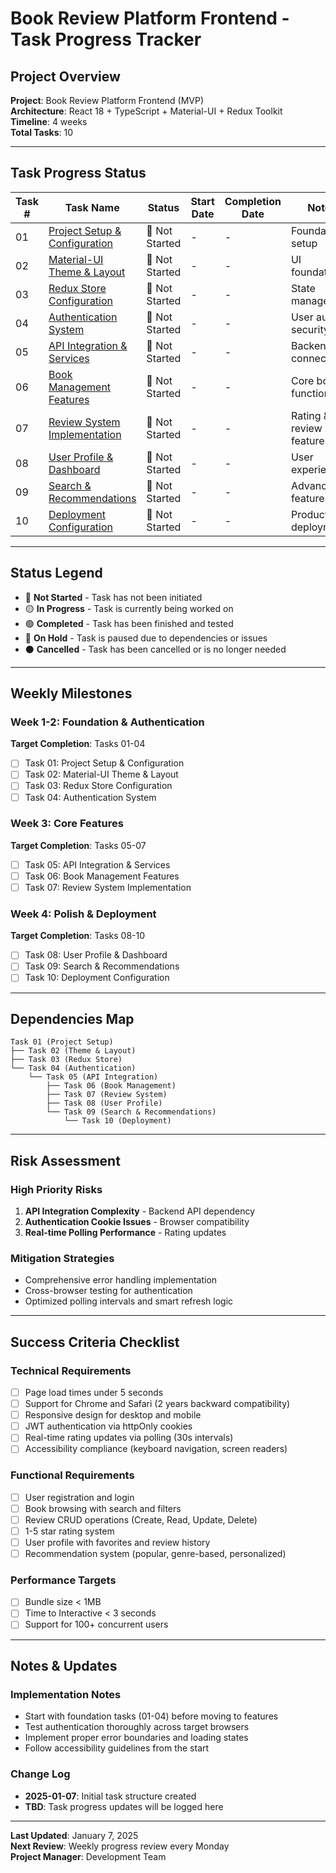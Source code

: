# Book Review Platform Frontend - Task Progress Tracker

## Project Overview
**Project**: Book Review Platform Frontend (MVP)  
**Architecture**: React 18 + TypeScript + Material-UI + Redux Toolkit  
**Timeline**: 4 weeks  
**Total Tasks**: 10  

---

## Task Progress Status

| Task # | Task Name | Status | Start Date | Completion Date | Notes |
|--------|-----------|---------|-----------|----------------|-------|
| 01 | [Project Setup & Configuration](./01-project-setup.md) | 🔴 Not Started | - | - | Foundation setup |
| 02 | [Material-UI Theme & Layout](./02-theme-layout.md) | 🔴 Not Started | - | - | UI foundation |
| 03 | [Redux Store Configuration](./03-redux-store.md) | 🔴 Not Started | - | - | State management |
| 04 | [Authentication System](./04-authentication.md) | 🔴 Not Started | - | - | User auth & security |
| 05 | [API Integration & Services](./05-api-integration.md) | 🔴 Not Started | - | - | Backend connection |
| 06 | [Book Management Features](./06-book-management.md) | 🔴 Not Started | - | - | Core book functionality |
| 07 | [Review System Implementation](./07-review-system.md) | 🔴 Not Started | - | - | Rating & review features |
| 08 | [User Profile & Dashboard](./08-user-profile.md) | 🔴 Not Started | - | - | User experience |
| 09 | [Search & Recommendations](./09-search-recommendations.md) | 🔴 Not Started | - | - | Advanced features |
| 10 | [Deployment Configuration](./10-deployment.md) | 🔴 Not Started | - | - | Production deployment |

---

## Status Legend
- 🔴 **Not Started** - Task has not been initiated
- 🟡 **In Progress** - Task is currently being worked on
- 🟢 **Completed** - Task has been finished and tested
- 🔵 **On Hold** - Task is paused due to dependencies or issues
- ⚫ **Cancelled** - Task has been cancelled or is no longer needed

---

## Weekly Milestones

### Week 1-2: Foundation & Authentication
**Target Completion**: Tasks 01-04
- [ ] Task 01: Project Setup & Configuration
- [ ] Task 02: Material-UI Theme & Layout
- [ ] Task 03: Redux Store Configuration
- [ ] Task 04: Authentication System

### Week 3: Core Features
**Target Completion**: Tasks 05-07
- [ ] Task 05: API Integration & Services
- [ ] Task 06: Book Management Features
- [ ] Task 07: Review System Implementation

### Week 4: Polish & Deployment
**Target Completion**: Tasks 08-10
- [ ] Task 08: User Profile & Dashboard
- [ ] Task 09: Search & Recommendations
- [ ] Task 10: Deployment Configuration

---

## Dependencies Map

```
Task 01 (Project Setup)
├── Task 02 (Theme & Layout)
├── Task 03 (Redux Store)
└── Task 04 (Authentication)
    └── Task 05 (API Integration)
        ├── Task 06 (Book Management)
        ├── Task 07 (Review System)
        ├── Task 08 (User Profile)
        └── Task 09 (Search & Recommendations)
            └── Task 10 (Deployment)
```

---

## Risk Assessment

### High Priority Risks
1. **API Integration Complexity** - Backend API dependency
2. **Authentication Cookie Issues** - Browser compatibility
3. **Real-time Polling Performance** - Rating updates

### Mitigation Strategies
- Comprehensive error handling implementation
- Cross-browser testing for authentication
- Optimized polling intervals and smart refresh logic

---

## Success Criteria Checklist

### Technical Requirements
- [ ] Page load times under 5 seconds
- [ ] Support for Chrome and Safari (2 years backward compatibility)
- [ ] Responsive design for desktop and mobile
- [ ] JWT authentication via httpOnly cookies
- [ ] Real-time rating updates via polling (30s intervals)
- [ ] Accessibility compliance (keyboard navigation, screen readers)

### Functional Requirements
- [ ] User registration and login
- [ ] Book browsing with search and filters
- [ ] Review CRUD operations (Create, Read, Update, Delete)
- [ ] 1-5 star rating system
- [ ] User profile with favorites and review history
- [ ] Recommendation system (popular, genre-based, personalized)

### Performance Targets
- [ ] Bundle size < 1MB
- [ ] Time to Interactive < 3 seconds
- [ ] Support for 100+ concurrent users

---

## Notes & Updates

### Implementation Notes
- Start with foundation tasks (01-04) before moving to features
- Test authentication thoroughly across target browsers
- Implement proper error boundaries and loading states
- Follow accessibility guidelines from the start

### Change Log
- **2025-01-07**: Initial task structure created
- **TBD**: Task progress updates will be logged here

---

**Last Updated**: January 7, 2025  
**Next Review**: Weekly progress review every Monday  
**Project Manager**: Development Team
